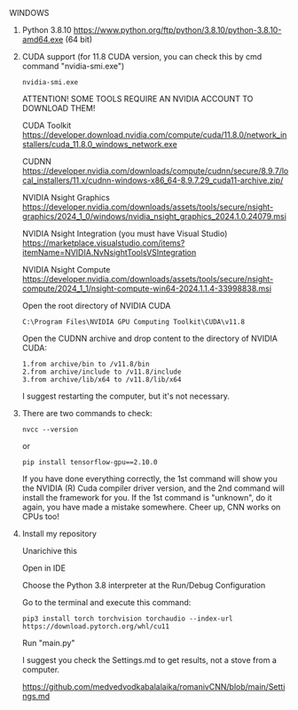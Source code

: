 WINDOWS 
 1. Python 3.8.10 https://www.python.org/ftp/python/3.8.10/python-3.8.10-amd64.exe (64 bit)
 2. CUDA support (for 11.8 CUDA version, you can check this by cmd command "nvidia-smi.exe")
    
        nvidia-smi.exe
                                                                        
      ATTENTION! SOME TOOLS REQUIRE AN NVIDIA ACCOUNT TO DOWNLOAD THEM!

      CUDA Toolkit https://developer.download.nvidia.com/compute/cuda/11.8.0/network_installers/cuda_11.8.0_windows_network.exe

      CUDNN https://developer.nvidia.com/downloads/compute/cudnn/secure/8.9.7/local_installers/11.x/cudnn-windows-x86_64-8.9.7.29_cuda11-archive.zip/

      NVIDIA Nsight Graphics https://developer.nvidia.com/downloads/assets/tools/secure/nsight-graphics/2024_1_0/windows/nvidia_nsight_graphics_2024.1.0.24079.msi

      NVIDIA Nsight Integration (you must have Visual Studio) https://marketplace.visualstudio.com/items?itemName=NVIDIA.NvNsightToolsVSIntegration

      NVIDIA Nsight Compute https://developer.nvidia.com/downloads/assets/tools/secure/nsight-compute/2024_1_1/nsight-compute-win64-2024.1.1.4-33998838.msi



      Open the root directory of NVIDIA CUDA

        C:\Program Files\NVIDIA GPU Computing Toolkit\CUDA\v11.8

      Open the CUDNN archive and drop content to the directory of NVIDIA CUDA:

        1.from archive/bin to /v11.8/bin
        2.from archive/include to /v11.8/include
        3.from archive/lib/x64 to /v11.8/lib/x64

      I suggest restarting the computer, but it's not necessary.
    
3. There are two commands to check:

       nvcc --version

   or

       pip install tensorflow-gpu==2.10.0

   If you have done everything correctly, the 1st command will show you the NVIDIA (R) Cuda compiler driver version, and the 2nd command will install the framework for you.
   If the 1st command is "unknown", do it again, you have made a mistake somewhere. Cheer up, CNN works on CPUs too!

4. Install my repository

     Unarichive this

     Open in IDE 

     Choose the Python 3.8 interpreter at the Run/Debug Configuration

     Go to the terminal and execute this command:

       pip3 install torch torchvision torchaudio --index-url https://download.pytorch.org/whl/cu11

     Run "main.py"

     I suggest you check the Settings.md to get results, not a stove from a computer.
   
     https://github.com/medvedvodkabalalaika/romanivCNN/blob/main/Settings.md

     
       
       
   
    
      
